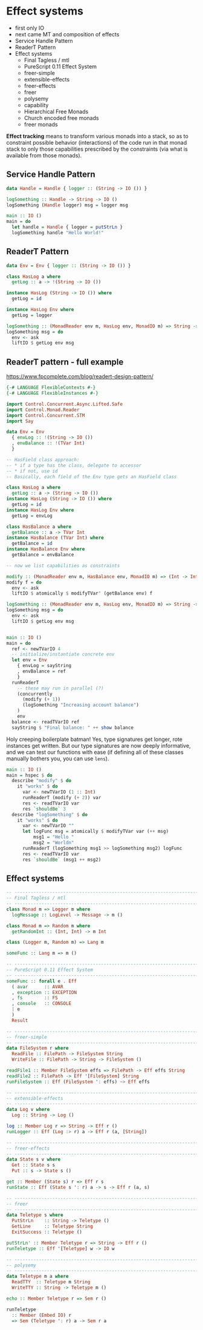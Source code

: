 # Effect systems

- first only IO
- next came MT and composition of effects
- Service Handle Pattern
- ReaderT Pattern
- Effect systems
  - Final Tagless / mtl
  - PureScript 0.11 Effect System
  - freer-simple
  - extensible-effects
  - freer-effects
  - freer
  - polysemy
  - capability
  - Hierarchical Free Monads
  - Church encoded free monads
  - freer monads


**Effect tracking** means to transform various monads into a stack, so as to constraint possible behavior (interactions) of the code run in that monad stack to only those capabilities prescribed by the constraints (via what is available from those monads).


## Service Handle Pattern

```hs
data Handle = Handle { logger :: (String -> IO ()) }

logSomething :: Handle -> String -> IO ()
logSomething (Handle logger) msg = logger msg

main :: IO ()
main = do
  let handle = Handle { logger = putStrLn }
  logSomething handle "Hello World!"
```

## ReaderT Pattern

```hs
data Env = Env { logger :: (String -> IO ()) }

class HasLog a where
  getLog :: a -> !(String -> IO ())

instance HasLog (String -> IO ()) where
  getLog = id

instance HasLog Env where
  getLog = logger

logSomething :: (MonadReader env m, HasLog env, MonadIO m) => String -> m ()
logSomething msg = do
  env <- ask
  liftIO $ getLog env msg
```

## ReaderT pattern - full example

https://www.fpcomplete.com/blog/readert-design-pattern/

```hs
{-# LANGUAGE FlexibleContexts #-}
{-# LANGUAGE FlexibleInstances #-}

import Control.Concurrent.Async.Lifted.Safe
import Control.Monad.Reader
import Control.Concurrent.STM
import Say

data Env = Env
  { envLog :: !(String -> IO ())
  , envBalance :: !(TVar Int)
  }

-- HasField class approach:
-- * if a type has the class, delegate to accessor
-- * if not, use id
-- Basically, each field of the Env type gets an HasField class

class HasLog a where
  getLog :: a -> (String -> IO ())
instance HasLog (String -> IO ()) where
  getLog = id
instance HasLog Env where
  getLog = envLog

class HasBalance a where
  getBalance :: a -> TVar Int
instance HasBalance (TVar Int) where
  getBalance = id
instance HasBalance Env where
  getBalance = envBalance

-- now we list capabilities as constraints

modify :: (MonadReader env m, HasBalance env, MonadIO m) => (Int -> Int) -> m ()
modify f = do
  env <- ask
  liftIO $ atomically $ modifyTVar' (getBalance env) f

logSomething :: (MonadReader env m, HasLog env, MonadIO m) => String -> m ()
logSomething msg = do
  env <- ask
  liftIO $ getLog env msg


main :: IO ()
main = do
  ref <- newTVarIO 4
  -- initialize/instantiate concrete env
  let env = Env
    { envLog = sayString
    , envBalance = ref
    }
  runReaderT
    -- these may run in parallel (?)
    (concurrently
      (modify (+ 1))
      (logSomething "Increasing account balance")
    )
    env
  balance <- readTVarIO ref
  sayString $ "Final balance: " ++ show balance
```

Holy creeping boilerplate batman! Yes, type signatures get longer, rote instances get written. But our type signatures are now deeply informative, and we can test our functions with ease (if defining all of these classes manually bothers you, you can use `lens`).

```hs
main :: IO ()
main = hspec $ do
  describe "modify" $ do
    it "works" $ do
      var <- newTVarIO (1 :: Int)
      runReaderT (modify (+ 2)) var
      res <- readTVarIO var
      res `shouldBe` 3
  describe "logSomething" $ do
    it "works" $ do
      var <- newTVarIO ""
      let logFunc msg = atomically $ modifyTVar var (++ msg)
          msg1 = "Hello "
          msg2 = "Worldn"
      runReaderT (logSomething msg1 >> logSomething msg2) logFunc
      res <- readTVarIO var
      res `shouldBe` (msg1 ++ msg2)
```

## Effect systems

```hs
-- ----------------------------------------------------------------------------
-- Final Tagless / mtl
-- ----------------------------------------------------------------------------
class Monad m => Logger m where
  logMessage :: LogLevel -> Message -> m ()

class Monad m => Random m where
  getRandomInt :: (Int, Int) -> m Int

class (Logger m, Random m) => Lang m

someFunc :: Lang m => m ()

-- ----------------------------------------------------------------------------
-- PureScript 0.11 Effect System
-- ----------------------------------------------------------------------------
someFunc :: forall e . Eff
  ( avar      :: AVAR
  , exception :: EXCEPTION
  , fs        :: FS
  , console   :: CONSOLE
  | e
  )
  Result

-- ----------------------------------------------------------------------------
-- freer-simple
-- ----------------------------------------------------------------------------
data FileSystem r where
  ReadFile :: FilePath -> FileSystem String
  WriteFile :: FilePath -> String -> FileSystem ()

readFile1 :: Member FileSystem effs => FilePath -> Eff effs String
readFile2 :: FilePath -> Eff '[FileSystem] String
runFileSystem :: Eff (FileSystem ': effs) ~> Eff effs

-- ----------------------------------------------------------------------------
-- extensible-effects
-- ----------------------------------------------------------------------------
data Log v where
  Log :: String -> Log ()

log :: Member Log r => String -> Eff r ()
runLogger :: Eff (Log :> r) a -> Eff r (a, [String])

-- ----------------------------------------------------------------------------
-- freer-effects
-- ----------------------------------------------------------------------------
data State s v where
  Get :: State s s
  Put :: s -> State s ()

get :: Member (State s) r => Eff r s
runState :: Eff (State s ': r) a -> s -> Eff r (a, s)

-- ----------------------------------------------------------------------------
-- freer
-- ----------------------------------------------------------------------------
data Teletype s where
  PutStrLn    :: String -> Teletype ()
  GetLine     :: Teletype String
  ExitSuccess :: Teletype ()

putStrLn' :: Member Teletype r => String -> Eff r ()
runTeletype :: Eff '[Teletype] w -> IO w

-- ----------------------------------------------------------------------------
-- polysemy
-- ----------------------------------------------------------------------------
data Teletype m a where
  ReadTTY  :: Teletype m String
  WriteTTY :: String -> Teletype m ()

echo :: Member Teletype r => Sem r ()

runTeletype
  :: Member (Embed IO) r 
  => Sem (Teletype ': r) a -> Sem r a
```
